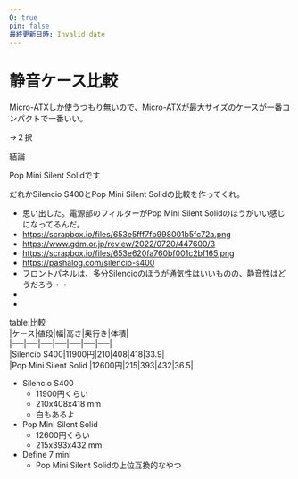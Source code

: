 ```yaml
---
Q: true
pin: false
最終更新日時: Invalid date
---
```

# 静音ケース比較

Micro-ATXしか使うつもり無いので、Micro-ATXが最大サイズのケースが一番コンパクトで一番いい。

→２択

結論

Pop Mini Silent Solidです

だれかSilencio S400とPop Mini Silent Solidの比較を作ってくれ。

- 思い出した。電源部のフィルターがPop Mini Silent Solidのほうがいい感じになってるんだ。  
- https://scrapbox.io/files/653e5fff7fb998001b5fc72a.png  
- https://www.gdm.or.jp/review/2022/0720/447600/3  
- https://scrapbox.io/files/653e620fa760bf001c2bf165.png  
- https://pashalog.com/silencio-s400  
- フロントパネルは、多分Silencioのほうが通気性はいいものの、静音性はどうだろう・・  
-  
-  

table:比較  
|ケース|値段|幅|高さ|奥行き|体積|  
|—–|—–|—–|—–|—–|—–|—–|  
|Silencio S400|11900円|210|408|418|33.9|  
|Pop Mini Silent Solid |12600円|215|393|432|36.5|  

- Silencio S400
    - 11900円くらい
    - 210x408x418 mm
    - 白もあるよ
- Pop Mini Silent Solid
    - 12600円くらい
    - 215x393x432 mm
- Define 7 mini
    - Pop Mini Silent Solidの上位互換的なやつ